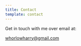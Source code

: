 ```yaml
---
title: Contact
template: contact
---
```


Get in touch with me over email at:

whorlowharry@gmail.com
